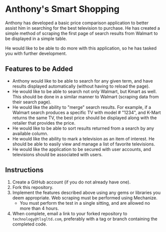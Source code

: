 # Anthony's Smart Shopping

Anthony has developed a basic price comparison application to better assist him in searching for the best 
television to purchase.  He has created a simple method of scraping the first page of search results 
from Walmart to be displayed in a simple table.

He would like to be able to do more with this application, so he has tasked you with further development.

## Features to be Added

* Anthony would like to be able to search for any given term, and have results displayed automatically (without
  having to reload the page).
* He would like to be able to search not only Walmart, but Kmart as well.  This should be done in a similar
  manner to Walmart (scraping data from their search page).
* He would like the ability to "merge" search results.  For example, if a Walmart search produces a specific
  TV with model # "1234", and K-Mart returns the same TV, the best price should be displayed along with the
  retailer that provides the price.
* He would like to be able to sort results returned from a search by any available column.
* He would like the ability to mark a television as an item of interest.  He should be able to easily view 
  and manage a list of favorite televisions.
* He would like the application to be secured with user accounts, and televisions should be associated with users.

## Instructions

1.  Create a GitHub account (if you do not already have one).
2.  Fork this repository.
3.  Implement the features described above using any gems or libraries you deem appropriate.  Web scraping must
    be performed using Mechanize.
    * You must perform  the test in a single sitting, and are allowed no more than 4 hours.
4.  When complete, email a link to your forked repository to `technology@tlsgltd.com`, preferably with a
    tag or branch containing the completed code.
